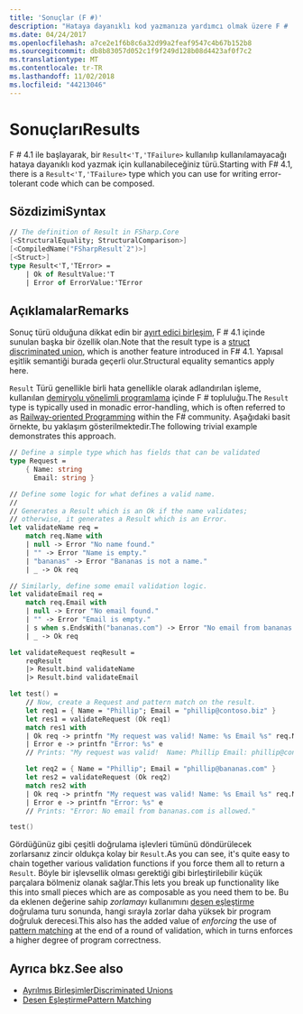 ```yaml
---
title: 'Sonuçlar (F #)'
description: "Hataya dayanıklı kod yazmanıza yardımcı olmak üzere F # 'Sonuç' türünü kullanmayı öğrenin."
ms.date: 04/24/2017
ms.openlocfilehash: a7ce2e1f6b8c6a32d99a2feaf9547c4b67b152b8
ms.sourcegitcommit: db8b83057d052c1f9f249d128b08d4423af0f7c2
ms.translationtype: MT
ms.contentlocale: tr-TR
ms.lasthandoff: 11/02/2018
ms.locfileid: "44213046"
---
```

# <a name="results"></a><span data-ttu-id="b8929-103">Sonuçları</span><span class="sxs-lookup"><span data-stu-id="b8929-103">Results</span></span>

<span data-ttu-id="b8929-104">F # 4.1 ile başlayarak, bir `Result<'T,'TFailure>` kullanılıp kullanılamayacağı hataya dayanıklı kod yazmak için kullanabileceğiniz türü.</span><span class="sxs-lookup"><span data-stu-id="b8929-104">Starting with F# 4.1, there is a `Result<'T,'TFailure>` type which you can use for writing error-tolerant code which can be composed.</span></span>

## <a name="syntax"></a><span data-ttu-id="b8929-105">Sözdizimi</span><span class="sxs-lookup"><span data-stu-id="b8929-105">Syntax</span></span>

```fsharp
// The definition of Result in FSharp.Core
[<StructuralEquality; StructuralComparison>]
[<CompiledName("FSharpResult`2")>]
[<Struct>]
type Result<'T,'TError> = 
    | Ok of ResultValue:'T 
    | Error of ErrorValue:'TError
```

## <a name="remarks"></a><span data-ttu-id="b8929-106">Açıklamalar</span><span class="sxs-lookup"><span data-stu-id="b8929-106">Remarks</span></span>

<span data-ttu-id="b8929-107">Sonuç türü olduğuna dikkat edin bir [ayırt edici birleşim](discriminated-unions.md#struct-discriminated-unions), F # 4.1 içinde sunulan başka bir özellik olan.</span><span class="sxs-lookup"><span data-stu-id="b8929-107">Note that the result type is a [struct discriminated union](discriminated-unions.md#struct-discriminated-unions), which is another feature introduced in F# 4.1.</span></span>  <span data-ttu-id="b8929-108">Yapısal eşitlik semantiği burada geçerli olur.</span><span class="sxs-lookup"><span data-stu-id="b8929-108">Structural equality semantics apply here.</span></span>

<span data-ttu-id="b8929-109">`Result` Türü genellikle birli hata genellikle olarak adlandırılan işleme, kullanılan [demiryolu yönelimli programlama](https://swlaschin.gitbooks.io/fsharpforfunandprofit/content/posts/recipe-part2.html) içinde F # topluluğu.</span><span class="sxs-lookup"><span data-stu-id="b8929-109">The `Result` type is typically used in monadic error-handling, which is often referred to as [Railway-oriented Programming](https://swlaschin.gitbooks.io/fsharpforfunandprofit/content/posts/recipe-part2.html) within the F# community.</span></span>  <span data-ttu-id="b8929-110">Aşağıdaki basit örnekte, bu yaklaşım gösterilmektedir.</span><span class="sxs-lookup"><span data-stu-id="b8929-110">The following trivial example demonstrates this approach.</span></span>

```fsharp
// Define a simple type which has fields that can be validated
type Request = 
    { Name: string
      Email: string }

// Define some logic for what defines a valid name.
//
// Generates a Result which is an Ok if the name validates;
// otherwise, it generates a Result which is an Error.
let validateName req =
    match req.Name with
    | null -> Error "No name found."
    | "" -> Error "Name is empty."
    | "bananas" -> Error "Bananas is not a name."
    | _ -> Ok req

// Similarly, define some email validation logic.
let validateEmail req =
    match req.Email with
    | null -> Error "No email found."
    | "" -> Error "Email is empty."
    | s when s.EndsWith("bananas.com") -> Error "No email from bananas.com is allowed."
    | _ -> Ok req

let validateRequest reqResult =
    reqResult 
    |> Result.bind validateName
    |> Result.bind validateEmail

let test() = 
    // Now, create a Request and pattern match on the result.
    let req1 = { Name = "Phillip"; Email = "phillip@contoso.biz" }
    let res1 = validateRequest (Ok req1)
    match res1 with
    | Ok req -> printfn "My request was valid! Name: %s Email %s" req.Name req.Email
    | Error e -> printfn "Error: %s" e
    // Prints: "My request was valid!  Name: Phillip Email: phillip@consoto.biz"

    let req2 = { Name = "Phillip"; Email = "phillip@bananas.com" }
    let res2 = validateRequest (Ok req2)
    match res2 with
    | Ok req -> printfn "My request was valid! Name: %s Email %s" req.Name req.Email
    | Error e -> printfn "Error: %s" e
    // Prints: "Error: No email from bananas.com is allowed."

test()
```

<span data-ttu-id="b8929-111">Gördüğünüz gibi çeşitli doğrulama işlevleri tümünü döndürülecek zorlarsanız zincir oldukça kolay bir `Result`.</span><span class="sxs-lookup"><span data-stu-id="b8929-111">As you can see, it's quite easy to chain together various validation functions if you force them all to return a `Result`.</span></span>  <span data-ttu-id="b8929-112">Böyle bir işlevsellik olması gerektiği gibi birleştirilebilir küçük parçalara bölmeniz olanak sağlar.</span><span class="sxs-lookup"><span data-stu-id="b8929-112">This lets you break up functionality like this into small pieces which are as composable as you need them to be.</span></span>  <span data-ttu-id="b8929-113">Bu da eklenen değerine sahip *zorlamayı* kullanımını [desen eşleştirme](pattern-matching.md) doğrulama turu sonunda, hangi sırayla zorlar daha yüksek bir program doğruluk derecesi.</span><span class="sxs-lookup"><span data-stu-id="b8929-113">This also has the added value of *enforcing* the use of [pattern matching](pattern-matching.md) at the end of a round of validation, which in turns enforces a higher degree of program correctness.</span></span>

## <a name="see-also"></a><span data-ttu-id="b8929-114">Ayrıca bkz.</span><span class="sxs-lookup"><span data-stu-id="b8929-114">See also</span></span>

- [<span data-ttu-id="b8929-115">Ayrılmış Birleşimler</span><span class="sxs-lookup"><span data-stu-id="b8929-115">Discriminated Unions</span></span>](discriminated-unions.md)
- [<span data-ttu-id="b8929-116">Desen Eşleştirme</span><span class="sxs-lookup"><span data-stu-id="b8929-116">Pattern Matching</span></span>](pattern-matching.md)
